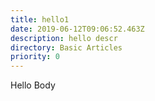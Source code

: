```yaml
---
title: hello1
date: 2019-06-12T09:06:52.463Z
description: hello descr
directory: Basic Articles
priority: 0
---
```

Hello Body
